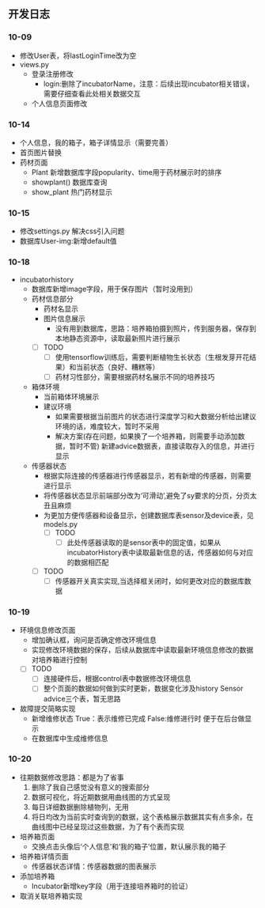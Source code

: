 ## 开发日志
### 10-09
- 修改User表，将lastLoginTime改为空
- views.py
    - 登录注册修改
        - login:删除了incubatorName，注意：后续出现incubator相关错误，需要仔细查看此处相关数据交互
    - 个人信息页面修改
### 10-14
- 个人信息，我的箱子，箱子详情显示（需要完善）
- 首页图片替换
- 药材页面
    - Plant 新增数据库字段popularity、time用于药材展示时的排序
    - showplant() 数据库查询
    - show_plant 热门药材显示
### 10-15
- 修改settings.py 解决css引入问题
- 数据库User-img:新增default值

### 10-18
- incubatorhistory
    - 数据库新增image字段，用于保存图片（暂时没用到）
    - 药材信息部分
        - 药材名显示
        - 图片信息展示
            - 没有用到数据库，思路：培养箱拍摄到照片，传到服务器，保存到本地静态资源中，读取最新照片进行展示
        - [ ] TODO
            - [ ] 使用tensorflow训练后，需要判断植物生长状态（生根发芽开花结果）和当前状态（良好、糟糕等）
            - [ ] 药材习性部分，需要根据药材名展示不同的培养技巧
            
    - 箱体环境
        - 当前箱体环境展示
        - 建议环境
            - 如果需要根据当前图片的状态进行深度学习和大数据分析给出建议环境的话，难度较大，暂时不采用
            - 解决方案(存在问题，如果换了一个培养箱，则需要手动添加数据，暂时不管)
                新建advice数据表，直接读取存入的信息，并进行显示
    - 传感器状态
        - 根据实际连接的传感器进行传感器显示，若有新增的传感器，则需要进行显示
        - 将传感器状态显示前端部分改为‘可滑动’,避免了sy要求的分页，分页太丑且麻烦
        - 为更加方便传感器和设备显示，创建数据库表sensor及device表，见models.py
            - [ ] TODO
                - [ ] 此处传感器读取的是sensor表中的固定值，如果从incubatorHistory表中读取最新信息的话，传感器如何与对应的数据相匹配
        - [ ] TODO
            - [ ] 传感器开关真实实现,当选择框关闭时，如何更改对应的数据库数据

### 10-19
- 环境信息修改页面
    - 增加确认框，询问是否确定修改环境信息
    - 实现修改环境数据的保存，后续从数据库中读取最新环境信息修改的数据对培养箱进行控制
    - [ ] TODO
        - [ ] 连接硬件后，根据control表中数据修改环境信息
        - [ ] 整个页面的数据如何做到实时更新，数据变化涉及history Sensor advice三个表，暂无思路
- 故障提交简略实现
    - 新增维修状态 True：表示维修已完成 False:维修进行时 便于在后台做显示
    - 在数据库中生成维修信息

### 10-20
- 往期数据修改思路：都是为了省事
    1. 删除了我自己感觉没有意义的搜索部分
    2. 数据可视化，将近期数据用曲线图的方式呈现
    3. 每日详细数据删除植物列，无用
    4. 将日均改为当前实时查询到的数据，这个表格展示数据其实有点多余，在曲线图中已经呈现过这些数据，为了有个表而实现
- 培养箱页面
    - 交换点击头像后‘个人信息’和‘我的箱子’位置，默认展示我的箱子
- 培养箱详情页面
    - 传感器状态详情：传感器数据的图表展示
- 添加培养箱
    - Incubator新增key字段（用于连接培养箱时的验证）
- 取消关联培养箱实现

    
    